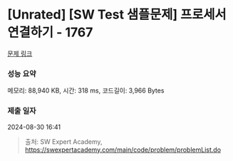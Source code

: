 # [Unrated] [SW Test 샘플문제] 프로세서 연결하기 - 1767 

[문제 링크](https://swexpertacademy.com/main/code/problem/problemDetail.do?contestProbId=AV4suNtaXFEDFAUf) 

### 성능 요약

메모리: 88,940 KB, 시간: 318 ms, 코드길이: 3,966 Bytes

### 제출 일자

2024-08-30 16:41



> 출처: SW Expert Academy, https://swexpertacademy.com/main/code/problem/problemList.do
